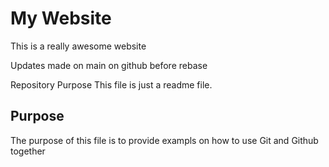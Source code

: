 # My Website

This is a really awesome website

Updates made on main on github before rebase

 Repository Purpose
This file is just a readme file.

## Purpose
The purpose of this file is to provide exampls
on how to use Git and Github together
